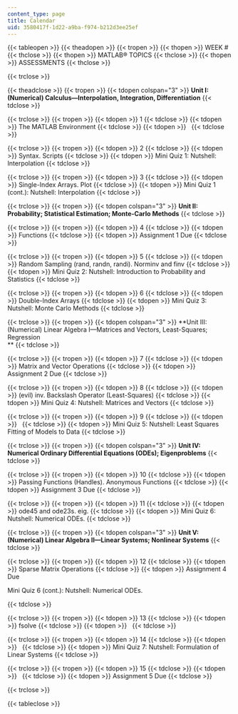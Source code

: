 ```yaml
---
content_type: page
title: Calendar
uid: 3580417f-1d22-a9ba-f974-b212d3ee25ef
---
```


{{< tableopen >}}
{{< theadopen >}}
{{< tropen >}}
{{< thopen >}}
WEEK #
{{< thclose >}}
{{< thopen >}}
MATLAB® TOPICS
{{< thclose >}}
{{< thopen >}}
ASSESSMENTS
{{< thclose >}}

{{< trclose >}}

{{< theadclose >}}
{{< tropen >}}
{{< tdopen colspan="3" >}}
**Unit I: (Numerical) Calculus—Interpolation, Integration, Differentiation**
{{< tdclose >}}

{{< trclose >}}
{{< tropen >}}
{{< tdopen >}}
1
{{< tdclose >}}
{{< tdopen >}}
The MATLAB Environment
{{< tdclose >}}
{{< tdopen >}}
 
{{< tdclose >}}

{{< trclose >}}
{{< tropen >}}
{{< tdopen >}}
2
{{< tdclose >}}
{{< tdopen >}}
Syntax. Scripts
{{< tdclose >}}
{{< tdopen >}}
Mini Quiz 1: Nutshell: Interpolation
{{< tdclose >}}

{{< trclose >}}
{{< tropen >}}
{{< tdopen >}}
3
{{< tdclose >}}
{{< tdopen >}}
Single-Index Arrays. Plot
{{< tdclose >}}
{{< tdopen >}}
Mini Quiz 1 (cont.): Nutshell: Interpolation
{{< tdclose >}}

{{< trclose >}}
{{< tropen >}}
{{< tdopen colspan="3" >}}
**Unit II: Probability; Statistical Estimation; Monte-Carlo Methods**
{{< tdclose >}}

{{< trclose >}}
{{< tropen >}}
{{< tdopen >}}
4
{{< tdclose >}}
{{< tdopen >}}
Functions
{{< tdclose >}}
{{< tdopen >}}
Assignment 1 Due
{{< tdclose >}}

{{< trclose >}}
{{< tropen >}}
{{< tdopen >}}
5
{{< tdclose >}}
{{< tdopen >}}
Random Sampling (rand, randn, randi). Norminv and finv
{{< tdclose >}}
{{< tdopen >}}
Mini Quiz 2: Nutshell: Introduction to Probability and Statistics
{{< tdclose >}}

{{< trclose >}}
{{< tropen >}}
{{< tdopen >}}
6
{{< tdclose >}}
{{< tdopen >}}
Double-Index Arrays
{{< tdclose >}}
{{< tdopen >}}
Mini Quiz 3: Nutshell: Monte Carlo Methods
{{< tdclose >}}

{{< trclose >}}
{{< tropen >}}
{{< tdopen colspan="3" >}}
**Unit III: (Numerical) Linear Algebra I—Matrices and Vectors, Least-Squares; Regression  
**
{{< tdclose >}}

{{< trclose >}}
{{< tropen >}}
{{< tdopen >}}
7
{{< tdclose >}}
{{< tdopen >}}
Matrix and Vector Operations
{{< tdclose >}}
{{< tdopen >}}
Assignment 2 Due
{{< tdclose >}}

{{< trclose >}}
{{< tropen >}}
{{< tdopen >}}
8
{{< tdclose >}}
{{< tdopen >}}
(evil) inv. Backslash Operator (Least-Squares)
{{< tdclose >}}
{{< tdopen >}}
Mini Quiz 4: Nutshell: Matrices and Vectors
{{< tdclose >}}

{{< trclose >}}
{{< tropen >}}
{{< tdopen >}}
9
{{< tdclose >}}
{{< tdopen >}}
 
{{< tdclose >}}
{{< tdopen >}}
Mini Quiz 5: Nutshell: Least Squares Fitting of Models to Data
{{< tdclose >}}

{{< trclose >}}
{{< tropen >}}
{{< tdopen colspan="3" >}}
**Unit IV: Numerical Ordinary Differential Equations (ODEs); Eigenproblems**
{{< tdclose >}}

{{< trclose >}}
{{< tropen >}}
{{< tdopen >}}
10
{{< tdclose >}}
{{< tdopen >}}
Passing Functions (Handles). Anonymous Functions
{{< tdclose >}}
{{< tdopen >}}
Assignment 3 Due
{{< tdclose >}}

{{< trclose >}}
{{< tropen >}}
{{< tdopen >}}
11
{{< tdclose >}}
{{< tdopen >}}
ode45 and ode23s. eig.
{{< tdclose >}}
{{< tdopen >}}
Mini Quiz 6: Nutshell: Numerical ODEs.
{{< tdclose >}}

{{< trclose >}}
{{< tropen >}}
{{< tdopen colspan="3" >}}
**Unit V: (Numerical) Linear Algebra II—Linear Systems; Nonlinear Systems**
{{< tdclose >}}

{{< trclose >}}
{{< tropen >}}
{{< tdopen >}}
12
{{< tdclose >}}
{{< tdopen >}}
Sparse Matrix Operations
{{< tdclose >}}
{{< tdopen >}}
Assignment 4 Due

Mini Quiz 6 (cont.): Nutshell: Numerical ODEs.


{{< tdclose >}}

{{< trclose >}}
{{< tropen >}}
{{< tdopen >}}
13
{{< tdclose >}}
{{< tdopen >}}
fsolve
{{< tdclose >}}
{{< tdopen >}}
 
{{< tdclose >}}

{{< trclose >}}
{{< tropen >}}
{{< tdopen >}}
14
{{< tdclose >}}
{{< tdopen >}}
 
{{< tdclose >}}
{{< tdopen >}}
Mini Quiz 7: Nutshell: Formulation of Linear Systems
{{< tdclose >}}

{{< trclose >}}
{{< tropen >}}
{{< tdopen >}}
15
{{< tdclose >}}
{{< tdopen >}}
 
{{< tdclose >}}
{{< tdopen >}}
Assignment 5 Due
{{< tdclose >}}

{{< trclose >}}

{{< tableclose >}}